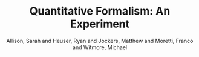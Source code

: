 ---
type: 'article'
pubkey: 'LLP01'
author: 'Allison, Sarah and Heuser, Ryan and Jockers, Matthew and Moretti, Franco and Witmore, Michael'
title: 'Quantitative Formalism: An Experiment'
journal: 'Stanford Literary Lab'
volume: '1'
url:
year: 2011
project: 'quantitative-formalism'
pamphlet:
  image: "/assets/images/p01.png"
  pdf: "https://litlab.stanford.edu/LiteraryLabPamphlet1.pdf"
  pubdate: 2011-01-15
  blurb: |
    This paper is the report of a study conducted by five people – four at Stanford, and one at the University of Wisconsin – which tried to establish whether computer-generated algorithms could “recognize” literary genres. You take David Copperfield, run it through a program without any human input – “unsupervised”, as the expression goes – and … can the program figure out whether it’s a gothic novel or a Bildungsroman? The answer is, fundamentally, Yes: but a Yes with so many complications that make it necessary to look at the entire process of our study. These are new methods we are using, and with new methods the process is almost as important as the results.
---